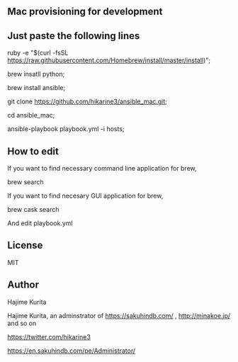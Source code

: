 Mac provisioning for development
-------

Just paste the following lines
-------

ruby -e "$(curl -fsSL https://raw.githubusercontent.com/Homebrew/install/master/install)";

brew insatll python;

brew install ansible;

git clone https://github.com/hikarine3/ansible_mac.git;

cd ansible_mac;

ansible-playbook playbook.yml -i hosts;


How to edit
-------

If you want to find necessary command line application for brew,

brew search

If you want to find necesary GUI application for brew,

brew cask search

And edit playbook.yml

License
-------

MIT


Author
-------

Hajime Kurita

Hajime Kurita, an adminstrator of https://sakuhindb.com/ , http://minakoe.jp/ and so on

https://twitter.com/hikarine3

https://en.sakuhindb.com/pe/Administrator/

